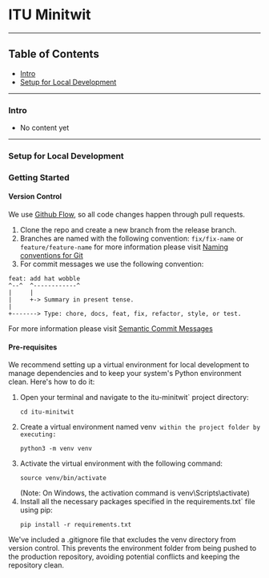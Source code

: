 # ITU Minitwit


---
## Table of Contents
- [Intro](#intro)
- [Setup for Local Development](#setup-for-local-development)

---
### Intro
- No content yet

---
### Setup for Local Development

### Getting Started

#### Version Control
We use [Github Flow]((https://docs.github.com/de)), so all code changes happen through pull requests.
1. Clone the repo and create a new branch from the release branch.
2. Branches are named with the following convention: `fix/fix-name` or `feature/feature-name` for
more information please visit [Naming conventions for Git](https://medium.com/@abhay.pixolo/naming-conventions-for-git-branches-a-cheatsheet-8549feca2534)
3. For commit messages we use the following convention:
```
feat: add hat wobble
^--^  ^------------^
|     |
|     +-> Summary in present tense.
|
+-------> Type: chore, docs, feat, fix, refactor, style, or test.
```
For more information please visit [Semantic Commit Messages](https://gist.github.com/joshbuchea/6f47e86d2510bce28f8e7f42ae84c716)


#### Pre-requisites
We recommend setting up a virtual environment for local development to 
manage dependencies and to keep your system's Python environment clean. 
Here's how to do it:

1. Open your terminal and navigate to the itu-minitwit` project directory:
   ```
   cd itu-minitwit
   ```
2. Create a virtual environment named venv` within the project folder by executing:`
   ```
   python3 -m venv venv
   ```
3. Activate the virtual environment with the following command:
   ```
   source venv/bin/activate
   ```
   (Note: On Windows, the activation command is venv\Scripts\activate)
4. Install all the necessary packages specified in the requirements.txt` file using pip:
   ```
   pip install -r requirements.txt
   ```
    
We've included a .gitignore file that excludes the venv directory from version control. 
This prevents the environment folder from being pushed to the production repository, 
avoiding potential conflicts and keeping the repository clean.

